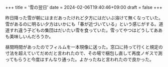 +++
title = '雪の翌日'
date = 2024-02-06T19:40:46+09:00
draft = false
+++

昨日降った雪が朝にはまだあったけれど夕方にはだいぶ溶けて無くなっていた。雪があるのに明るい夕方はいかにも「春が近づいている」という感じがする。道道すれ違う子どもの集団はだいたい雪を食っていた。雪ってやつはどうしてああも美味しいんだろうか。

昼間時間があったのでフィルムを一本現像に送った。窓口に持って行くと規定の寸法を超えていてだめだと言われたので、その場で梱包し直して再度ノギスで測ってもらうと今度はすんなり通った。よかったねと言われたので良かった。
